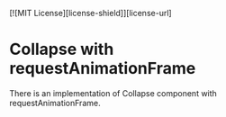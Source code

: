 [![MIT License][license-shield]][license-url]

# Collapse with requestAnimationFrame

There is an implementation of Collapse component with requestAnimationFrame. 


